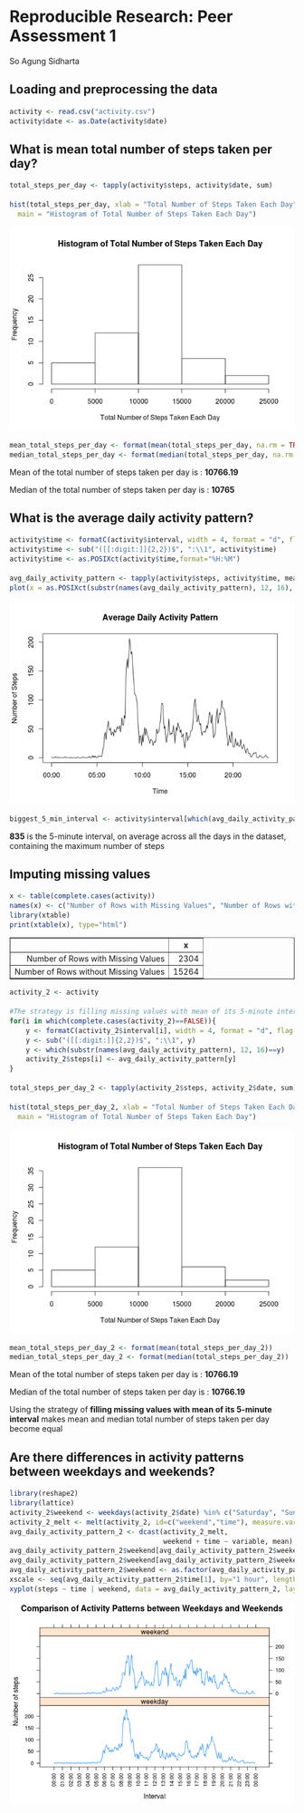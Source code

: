 # Reproducible Research: Peer Assessment 1
So Agung Sidharta  


## Loading and preprocessing the data

```r
activity <- read.csv("activity.csv")
activity$date <- as.Date(activity$date)
```


## What is mean total number of steps taken per day?

```r
total_steps_per_day <- tapply(activity$steps, activity$date, sum)

hist(total_steps_per_day, xlab = "Total Number of Steps Taken Each Day", 
  main = "Histogram of Total Number of Steps Taken Each Day")
```

![](PA1_template_files/figure-html/obtain_mean_total_steps_per_day-1.png) 

```r
mean_total_steps_per_day <- format(mean(total_steps_per_day, na.rm = TRUE))
median_total_steps_per_day <- format(median(total_steps_per_day, na.rm = TRUE))
```

Mean of the total number of steps taken per day is : <b>10766.19</b>

Median of the total number of steps taken per day is : <b>10765</b>


## What is the average daily activity pattern?

```r
activity$time <- formatC(activity$interval, width = 4, format = "d", flag = "0")
activity$time <- sub("([[:digit:]]{2,2})$", ":\\1", activity$time) 
activity$time <- as.POSIXct(activity$time,format="%H:%M")

avg_daily_activity_pattern <- tapply(activity$steps, activity$time, mean, na.rm = TRUE)
plot(x = as.POSIXct(substr(names(avg_daily_activity_pattern), 12, 16), format="%H:%M"), y = avg_daily_activity_pattern, type = "l",main="Average Daily Activity Pattern",ylab="Number of Steps",xlab="Time")
```

![](PA1_template_files/figure-html/average_daily_activity_pattern-1.png) 

```r
biggest_5_min_interval <- activity$interval[which(avg_daily_activity_pattern==max(avg_daily_activity_pattern))]
```

<b>835</b> is the 5-minute interval, on average across all the days in the dataset, containing the maximum number of steps


## Imputing missing values

```r
x <- table(complete.cases(activity))
names(x) <- c("Number of Rows with Missing Values", "Number of Rows without Missing Values")
library(xtable)
print(xtable(x), type="html")
```

<!-- html table generated in R 3.1.2 by xtable 1.7-4 package -->
<!-- Sun Sep 20 17:10:20 2015 -->
<table border=1>
<tr> <th>  </th> <th> x </th>  </tr>
  <tr> <td align="right"> Number of Rows with Missing Values </td> <td align="right"> 2304 </td> </tr>
  <tr> <td align="right"> Number of Rows without Missing Values </td> <td align="right"> 15264 </td> </tr>
   </table>

```r
activity_2 <- activity

#The strategy is filling missing values with mean of its 5-minute interval
for(i in which(complete.cases(activity_2)==FALSE)){
    y <- formatC(activity_2$interval[i], width = 4, format = "d", flag = "0")
    y <- sub("([[:digit:]]{2,2})$", ":\\1", y)
    y <- which(substr(names(avg_daily_activity_pattern), 12, 16)==y)
    activity_2$steps[i] <- avg_daily_activity_pattern[y]
}

total_steps_per_day_2 <- tapply(activity_2$steps, activity_2$date, sum)

hist(total_steps_per_day_2, xlab = "Total Number of Steps Taken Each Day", 
  main = "Histogram of Total Number of Steps Taken Each Day")
```

![](PA1_template_files/figure-html/inputting_missing_values-1.png) 

```r
mean_total_steps_per_day_2 <- format(mean(total_steps_per_day_2))
median_total_steps_per_day_2 <- format(median(total_steps_per_day_2))
```

Mean of the total number of steps taken per day is : <b>10766.19</b>

Median of the total number of steps taken per day is : <b>10766.19</b>

Using the strategy of <b>filling missing values with mean of its 5-minute interval</b> makes mean and median total number of steps taken per day become equal


## Are there differences in activity patterns between weekdays and weekends?

```r
library(reshape2)
library(lattice)
activity_2$weekend <- weekdays(activity_2$date) %in% c("Saturday", "Sunday")
activity_2_melt <- melt(activity_2, id=c("weekend","time"), measure.vars = c("steps"))
avg_daily_activity_pattern_2 <- dcast(activity_2_melt, 
                                      weekend + time ~ variable, mean)
avg_daily_activity_pattern_2$weekend[avg_daily_activity_pattern_2$weekend==TRUE] <- "weekend"
avg_daily_activity_pattern_2$weekend[avg_daily_activity_pattern_2$weekend==FALSE] <- "weekday"
avg_daily_activity_pattern_2$weekend <- as.factor(avg_daily_activity_pattern_2$weekend)
xscale <- seq(avg_daily_activity_pattern_2$time[1], by="1 hour", length=25)
xyplot(steps ~ time | weekend, data = avg_daily_activity_pattern_2, layout = c(1, 2), type = "l", ylab = "Number of steps", xlab = "Interval", main = "Comparison of Activity Patterns between Weekdays and Weekends", scales = list(x = list(at=xscale,labels=format(xscale,"%H:%M"),rot=90)))
```

![](PA1_template_files/figure-html/average_daily_pattern_between_weekday_and_weekend-1.png) 
